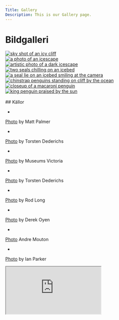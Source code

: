 ```yaml
---
Title: Gallery
Description: This is our Gallery page.
---
```


<div class="gallery">
    <h1>Bildgalleri</h1>
    <div class="one-span">
        <a href="%base_url%/image/gallery/matt-palmer-icecliff.jpg" target="_blank">
            <picture>
                <source media="(min-width: 768px)" srcset="%base_url%/image/gallery/matt-palmer-icecliff.jpg?w=640&h=640&crop-to-fit">
                <source media="(min-width: 541px)" srcset="%base_url%/image/gallery/matt-palmer-icecliff.jpg?w=480">
                <img src="%base_url%/image/gallery/matt-palmer-icecliff.jpg?w=360" alt="sky shot of an icy cliff">
            </picture>
        </a>
    </div>
    <div class="one-span">
        <a href="%base_url%/image/gallery/torsten-dederichs-icescape.jpg" target="_blank">
            <picture>
                <source media="(min-width: 768px)" srcset="%base_url%/image/gallery/torsten-dederichs-icescape.jpg?w=640&h=640&crop-to-fit">
                <source media="(min-width: 541px)" srcset="%base_url%/image/gallery/torsten-dederichs-icescape.jpg?w=480">
                <img src="%base_url%/image/gallery/torsten-dederichs-icescape.jpg?w=360" alt="a photo of an icescape">
            </picture>
        </a>
    </div>
    <div class="one-span">
        <a href="%base_url%/image/gallery/museums-victoria-icescape.jpg" target="_blank">
            <picture>
                <source media="(min-width: 768px)" srcset="%base_url%/image/gallery/museums-victoria-icescape.jpg?w=640&h=640&crop-to-fit">
                <source media="(min-width: 541px)" srcset="%base_url%/image/gallery/museums-victoria-icescape.jpg?w=480">
                <img src="%base_url%/image/gallery/museums-victoria-icescape.jpg?w=360" alt="artistic photo of a dark icescape">
            </picture>
        </a>
    </div>
    <div class="one-span">
        <a href="%base_url%/image/gallery/torsten-dederichs-seals.jpg" target="_blank">
            <picture>
                <source media="(min-width: 768px)" srcset="%base_url%/image/gallery/torsten-dederichs-seals.jpg?w=640&h=640&crop-to-fit">
                <source media="(min-width: 541px)" srcset="%base_url%/image/gallery/torsten-dederichs-seals.jpg?w=480">
                <img src="%base_url%/image/gallery/torsten-dederichs-seals.jpg?w=360" alt="two seals chilling on an icebed">
            </picture>
        </a>
    </div>
    <div class="one-span">
        <a href="%base_url%/image/gallery/rod-long-seal.jpg" target="_blank">
            <picture>
                <source media="(min-width: 768px)" srcset="%base_url%/image/gallery/rod-long-seal.jpg?w=640&h=640&crop-to-fit">
                <source media="(min-width: 541px)" srcset="%base_url%/image/gallery/rod-long-seal.jpg?w=480">
                <img src="%base_url%/image/gallery/rod-long-seal.jpg?w=360" alt="a seal lie on an icebed smiling at the camera">
            </picture>
        </a>
    </div>
    <div class="one-span">
        <a href="%base_url%/image/gallery/derek-oyen-chinstrap-penguin.jpg" target="_blank">
            <picture>
                <source media="(min-width: 768px)" srcset="%base_url%/image/gallery/derek-oyen-chinstrap-penguin.jpg?w=640&h=640&crop-to-fit">
                <source media="(min-width: 541px)" srcset="%base_url%/image/gallery/derek-oyen-chinstrap-penguin.jpg?w=480">
                <img src="%base_url%/image/gallery/derek-oyen-chinstrap-penguin.jpg?w=360" alt="chinstrap penguins standing on cliff by the ocean">
            </picture>
        </a>
    </div>
    <div class="one-span">
        <a href="%base_url%/image/gallery/andre-mouton-macaroni-penguin.jpg" target="_blank">
            <picture>
                <source media="(min-width: 768px)" srcset="%base_url%/image/gallery/andre-mouton-macaroni-penguin.jpg?w=640&h=640&crop-to-fit">
                <source media="(min-width: 541px)" srcset="%base_url%/image/gallery/andre-mouton-macaroni-penguin.jpg?w=480">
                <img src="%base_url%/image/gallery/andre-mouton-macaroni-penguin.jpg?w=360" alt="closeup of a macaroni penguin">
            </picture>
        </a>
    </div>
    <div class="one-span">
        <a href="%base_url%/image/gallery/ian-parker-king-penguin.jpg" target="_blank">
            <picture>
                <source media="(min-width: 768px)" srcset="%base_url%/image/gallery/ian-parker-king-penguin.jpg?w=640&h=640&crop-to-fit">
                <source media="(min-width: 541px)" srcset="%base_url%/image/gallery/ian-parker-king-penguin.jpg?w=480">
                <img src="%base_url%/image/gallery/ian-parker-king-penguin.jpg?w=360" alt="king penguin praised by the sun">
            </picture>
        </a>
    </div>
</div>
<br>    
## Källor

-
 <a href="https://unsplash.com/photos/snow-covered-mountain-during-daytime-kmilKN4Stsg?utm_content=creditCopyText&utm_medium=referral&utm_source=unsplash" target="_blank">Photo</a> by Matt Palmer
 
-
<a href="https://unsplash.com/photos/iceberg-and-water-7htXMl_TTLU?utm_content=creditCopyText&utm_medium=referral&utm_source=unsplash" target="_blank">Photo</a> by Torsten Dederichs
  
-
<a href="https://unsplash.com/photos/snow-covered-mountain-during-daytime-LwHpgXCW-0c?utm_content=creditCopyText&utm_medium=referral&utm_source=unsplash" target="_blank">Photo</a> by Museums Victoria
  
-
<a href="https://unsplash.com/photos/two-sea-lion-photography-SZ1ku0VN44g?utm_content=creditCopyText&utm_medium=referral&utm_source=unsplash" target="_blank">Photo</a> by Torsten Dederichs

-
<a href="https://unsplash.com/photos/a-grey-seal-laying-on-top-of-snow-covered-ground-RCSD5r_ysAY?utm_content=creditCopyText&utm_medium=referral&utm_source=unsplash" target="_blank">Photo</a> by Rod Long

-
<a href="https://unsplash.com/photos/white-and-black-penguins-on-rocks-8PxCm4HsPX8?utm_content=creditCopyText&utm_medium=referral&utm_source=unsplash" target="_blank">Photo</a> by Derek Oyen

-
<a href="https://unsplash.com/photos/tilt-shift-photography-of-emperor-penguin-gBLRBsqokP8?utm_content=creditCopyText&utm_medium=referral&utm_source=unsplash" target="_blank">Photo</a> Andre Mouton
 
-
<a href="https://unsplash.com/photos/standing-penguin-on-sand-near-snow-covered-mountain-covering-the-sun-from-view-at-daytime-TLcLDigmTKE?utm_content=creditCopyText&utm_medium=referral&utm_source=unsplash" target="_blank">Photo</a> by Ian Parker
  
<div class="embed-container">
    <iframe title="Our Frozen Planet" src="https://www.youtube.com/embed/R_SzdwSMZKY" allowfullscreen></iframe>
</div>